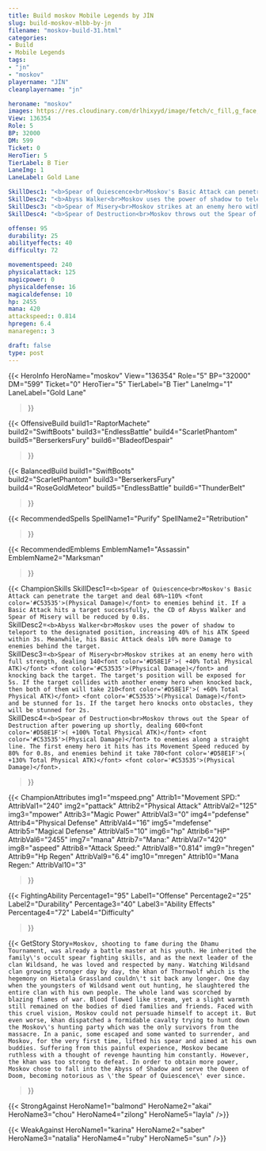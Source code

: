 ```yaml
---
title: Build moskov Mobile Legends by JİN
slug: build-moskov-mlbb-by-jn
filename: "moskov-build-31.html"
categories: 
- Build 
- Mobile Legends
tags: 
- "jn"
- "moskov"
playername: "JİN"
cleanplayername: "jn"

heroname: "moskov"
images: https://res.cloudinary.com/drlhixyyd/image/fetch/c_fill,g_face,f_auto/https://cdn2-build.mobagenie.my.id/p/images/banner/full/moskov.jpg
View: 136354 
Role: 5 
BP: 32000
DM: 599 
Ticket: 0 
HeroTier: 5 
TierLabel: B Tier 
LaneImg: 1
LaneLabel: Gold Lane 

SkillDesc1: "<b>Spear of Quiescence<br>Moskov's Basic Attack can penetrate the target and deal 68%~110% <font color='#C53535'>(Physical Damage)</font> to enemies behind it. If a Basic Attack hits a target successfully, the CD of Abyss Walker and Spear of Misery will be reduced by 0.8s."   
SkillDesc2: "<b>Abyss Walker<br>Moskov uses the power of shadow to teleport to the designated position, increasing 40% of his ATK Speed within 3s. Meanwhile, his Basic Attack deals 10% more Damage to enemies behind the target."   
SkillDesc3: "<b>Spear of Misery<br>Moskov strikes at an enemy hero with full strength, dealing 140<font color='#D58E1F'>( +40% Total Physical ATK)</font> <font color='#C53535'>(Physical Damage)</font> and knocking back the target. The target's position will be exposed for 5s. If the target collides with another enemy hero when knocked back, then both of them will take 210<font color='#D58E1F'>( +60% Total Physical ATK)</font> <font color='#C53535'>(Physical Damage)</font> and be stunned for 1s. If the target hero knocks onto obstacles, they will be stunned for 2s."   
SkillDesc4: "<b>Spear of Destruction<br>Moskov throws out the Spear of Destruction after powering up shortly, dealing 600<font color='#D58E1F'>( +100% Total Physical ATK)</font> <font color='#C53535'>(Physical Damage)</font> to enemies along a straight line. The first enemy hero it hits has its Movement Speed reduced by 80% for 0.8s, and enemies behind it take 780<font color='#D58E1F'>( +130% Total Physical ATK)</font> <font color='#C53535'>(Physical Damage)</font>."  

offense: 95 
durability: 25 
abilityeffects: 40 
difficulty: 72 

movementspeed: 240
physicalattack: 125
magicpower: 0
physicaldefense: 16
magicaldefense: 10
hp: 2455
mana: 420
attackspeed:: 0.814
hpregen: 6.4
manaregen:: 3

draft: false
type: post
---
```


{{< HeroInfo 
HeroName="moskov" 
View="136354" 
Role="5" 
BP="32000" 
DM="599" 
Ticket="0" 
HeroTier="5" 
TierLabel="B Tier" 
LaneImg="1" 
LaneLabel="Gold Lane" 
>}}
 
{{< OffensiveBuild 
build1="RaptorMachete"  
build2="SwiftBoots" 
build3="EndlessBattle" 
build4="ScarletPhantom" 
build5="BerserkersFury" 
build6="BladeofDespair" 
>}} 

{{< BalancedBuild 
build1="SwiftBoots"  
build2="ScarletPhantom" 
build3="BerserkersFury" 
build4="RoseGoldMeteor" 
build5="EndlessBattle" 
build6="ThunderBelt" 
>}}


{{< RecommendedSpells 
SpellName1="Purify" 
SpellName2="Retribution" 
>}}  

{{< RecommendedEmblems 
EmblemName1="Assassin" 
EmblemName2="Marksman" 
>}}   

{{< ChampionSkills 
SkillDesc1=`<b>Spear of Quiescence<br>Moskov's Basic Attack can penetrate the target and deal 68%~110% <font color='#C53535'>(Physical Damage)</font> to enemies behind it. If a Basic Attack hits a target successfully, the CD of Abyss Walker and Spear of Misery will be reduced by 0.8s.`   
SkillDesc2=`<b>Abyss Walker<br>Moskov uses the power of shadow to teleport to the designated position, increasing 40% of his ATK Speed within 3s. Meanwhile, his Basic Attack deals 10% more Damage to enemies behind the target.`   
SkillDesc3=`<b>Spear of Misery<br>Moskov strikes at an enemy hero with full strength, dealing 140<font color='#D58E1F'>( +40% Total Physical ATK)</font> <font color='#C53535'>(Physical Damage)</font> and knocking back the target. The target's position will be exposed for 5s. If the target collides with another enemy hero when knocked back, then both of them will take 210<font color='#D58E1F'>( +60% Total Physical ATK)</font> <font color='#C53535'>(Physical Damage)</font> and be stunned for 1s. If the target hero knocks onto obstacles, they will be stunned for 2s.`   
SkillDesc4=`<b>Spear of Destruction<br>Moskov throws out the Spear of Destruction after powering up shortly, dealing 600<font color='#D58E1F'>( +100% Total Physical ATK)</font> <font color='#C53535'>(Physical Damage)</font> to enemies along a straight line. The first enemy hero it hits has its Movement Speed reduced by 80% for 0.8s, and enemies behind it take 780<font color='#D58E1F'>( +130% Total Physical ATK)</font> <font color='#C53535'>(Physical Damage)</font>.`   
>}}

{{< ChampionAttributes
img1="mspeed.png" Attrib1="Movement SPD:" AttribVal1="240"
img2="pattack" Attrib2="Physical Attack" AttribVal2="125"
img3="mpower" Attrib3="Magic Power" AttribVal3="0"
img4="pdefense" Attrib4="Physical Defense" AttribVal4="16"
img5="mdefense" Attrib5="Magical Defense" AttribVal5="10"
img6="hp" Attrib6="HP" AttribVal6="2455"
img7="mana" Attrib7="Mana:" AttribVal7="420"
img8="aspeed" Attrib8="Attack Speed:" AttribVal8="0.814"
img9="hregen" Attrib9="Hp Regen" AttribVal9="6.4"
img10="mregen" Attrib10="Mana Regen:" AttribVal10="3"
>}}


{{< FightingAbility
Percentage1="95" Label1="Offense"
Percentage2="25" Label2="Durability"
Percentage3="40" Label3="Ability Effects"
Percentage4="72" Label4="Difficulty"
 >}}

{{< GetStory 
Story=` Moskov, shooting to fame during the Dhamu Tournament, was already a battle master at his youth. He inherited the family\'s occult spear fighting skills, and as the next leader of the clan Wildsand, he was loved and respected by many. Watching Wildsand clan growing stronger day by day, the khan of Thornwolf which is the hegemony on Hietala Grassland couldn\'t sit back any longer. One day when the youngsters of Wildsand went out hunting, he slaughtered the entire clan with his own people. The whole land was scorched by blazing flames of war. Blood flowed like stream, yet a slight warmth still remained on the bodies of died families and friends. Faced with this cruel vision, Moskov could not persuade himself to accept it. But even worse, khan dispatched a formidable cavalty trying to hunt down the Moskov\'s hunting party which was the only survivors from the massacre. In a panic, some escaped and some wanted to surrender, and Moskov, for the very first time, lifted his spear and aimed at his own buddies. Suffering from this painful experience, Moskov became ruthless with a thought of revenge haunting him constantly. However, the khan was too strong to defeat. In order to obtain more power, Moskov chose to fall into the Abyss of Shadow and serve the Queen of Doom, becoming notorious as \'the Spear of Quiescence\' ever since. ` 
>}}

{{< StrongAgainst 
HeroName1="balmond"
HeroName2="akai"
HeroName3="chou"
HeroName4="zilong"
HeroName5="layla"
/>}}

{{< WeakAgainst
HeroName1="karina"
HeroName2="saber"
HeroName3="natalia"
HeroName4="ruby"
HeroName5="sun"
/>}}
